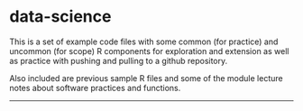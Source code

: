 # data-science

This is a set of example code files with some common (for practice) and uncommon
(for scope) R components for exploration and extension as well as practice with
pushing and pulling to a github repository.

Also included are previous sample R files and some of the module lecture notes
about software practices and functions.



---
